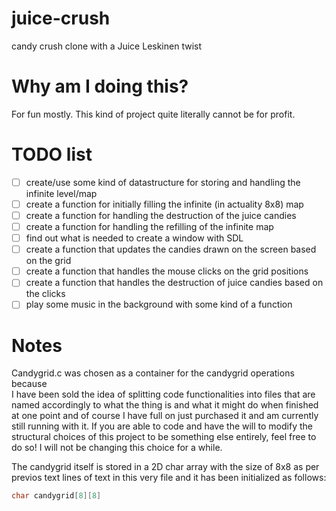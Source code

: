 # juice-crush
candy crush clone with a Juice Leskinen twist

# Why am I doing this?
For fun mostly. This kind of project quite literally cannot be for profit.

# TODO list
- [ ] create/use some kind of datastructure for storing and handling the infinite level/map
- [ ] create a function for initially filling the infinite (in actuality 8x8) map
- [ ] create a function for handling the destruction of the juice candies
- [ ] create a function for handling the refilling of the infinite map
- [ ] find out what is needed to create a window with SDL
- [ ] create a function that updates the candies drawn on the screen based on the grid
- [ ] create a function that handles the mouse clicks on the grid positions
- [ ] create a function that handles the destruction of juice candies based on the clicks
- [ ] play some music in the background with some kind of a function

# Notes

Candygrid.c was chosen as a container for the candygrid operations because <br> I have been sold the idea of splitting code functionalities into files that are named accordingly to what the thing is and what it might do when finished at one point and of course I have full on just purchased it and am currently still running with it. If you are able to code and have the will to modify the structural choices of this project to be something else entirely, feel free to do so! I will not be changing this choice for a while.

The candygrid itself is stored in a 2D char array with the size of 8x8 as per previos text lines of text in this very file and it has been initialized as follows:

```c
char candygrid[8][8]
```
